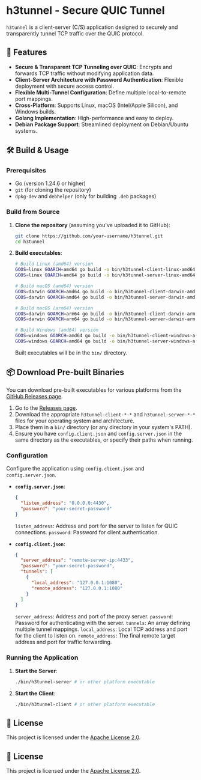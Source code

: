 # h3tunnel - Secure QUIC Tunnel

`h3tunnel` is a client-server (C/S) application designed to securely and transparently tunnel TCP traffic over the QUIC protocol.

## 🚀 Features

*   **Secure & Transparent TCP Tunneling over QUIC**: Encrypts and forwards TCP traffic without modifying application data.
*   **Client-Server Architecture with Password Authentication**: Flexible deployment with secure access control.
*   **Flexible Multi-Tunnel Configuration**: Define multiple local-to-remote port mappings.
*   **Cross-Platform**: Supports Linux, macOS (Intel/Apple Silicon), and Windows builds.
*   **Golang Implementation**: High-performance and easy to deploy.
*   **Debian Package Support**: Streamlined deployment on Debian/Ubuntu systems.

## 🛠️ Build & Usage

### Prerequisites

*   Go (version 1.24.6 or higher)
*   `git` (for cloning the repository)
*   `dpkg-dev` and `debhelper` (only for building `.deb` packages)

### Build from Source

1.  **Clone the repository** (assuming you've uploaded it to GitHub):
    ```bash
    git clone https://github.com/your-username/h3tunnel.git
    cd h3tunnel
    ```
2.  **Build executables**:
    ```bash
    # Build Linux (amd64) version
    GOOS=linux GOARCH=amd64 go build -o bin/h3tunnel-client-linux-amd64 ./cmd/client
    GOOS=linux GOARCH=amd64 go build -o bin/h3tunnel-server-linux-amd64 ./cmd/server

    # Build macOS (amd64) version
    GOOS=darwin GOARCH=amd64 go build -o bin/h3tunnel-client-darwin-amd64 ./cmd/client
    GOOS=darwin GOARCH=amd64 go build -o bin/h3tunnel-server-darwin-amd64 ./cmd/server

    # Build macOS (arm64) version
    GOOS=darwin GOARCH=arm64 go build -o bin/h3tunnel-client-darwin-arm64 ./cmd/client
    GOOS=darwin GOARCH=arm64 go build -o bin/h3tunnel-server-darwin-arm64 ./cmd/server

    # Build Windows (amd64) version
    GOOS=windows GOARCH=amd64 go build -o bin/h3tunnel-client-windows-amd64.exe ./cmd/client
    GOOS=windows GOARCH=amd64 go build -o bin/h3tunnel-server-windows-amd64.exe ./cmd/server
    ```
    Built executables will be in the `bin/` directory.

## 📦 Download Pre-built Binaries

You can download pre-built executables for various platforms from the [GitHub Releases page](https://github.com/svenuks/h3tunnel/releases).

1.  Go to the [Releases page](https://github.com/svenuks/h3tunnel/releases).
2.  Download the appropriate `h3tunnel-client-*-*` and `h3tunnel-server-*-*` files for your operating system and architecture.
3.  Place them in a `bin/` directory (or any directory in your system's PATH).
4.  Ensure you have `config.client.json` and `config.server.json` in the same directory as the executables, or specify their paths when running.

### Configuration

Configure the application using `config.client.json` and `config.server.json`.

*   **`config.server.json`**:
    ```json
    {
      "listen_address": "0.0.0.0:4430",
      "password": "your-secret-password"
    }
    ```
    `listen_address`: Address and port for the server to listen for QUIC connections.
    `password`: Password for client authentication.

*   **`config.client.json`**:
    ```json
    {
      "server_address": "remote-server-ip:4433",
      "password": "your-secret-password",
      "tunnels": [
        {
          "local_address": "127.0.0.1:1080",
          "remote_address": "127.0.0.1:1080"
        }
      ]
    }
    ```
    `server_address`: Address and port of the proxy server.
    `password`: Password for authenticating with the server.
    `tunnels`: An array defining multiple tunnel mappings.
        `local_address`: Local TCP address and port for the client to listen on.
        `remote_address`: The final remote target address and port for traffic forwarding.

### Running the Application

1.  **Start the Server**:
    ```bash
    ./bin/h3tunnel-server # or other platform executable
    ```
2.  **Start the Client**:
    ```bash
    ./bin/h3tunnel-client # or other platform executable
    ```

## 📄 License

This project is licensed under the [Apache License 2.0](LICENSE).

## 📄 License

This project is licensed under the [Apache License 2.0](LICENSE).
